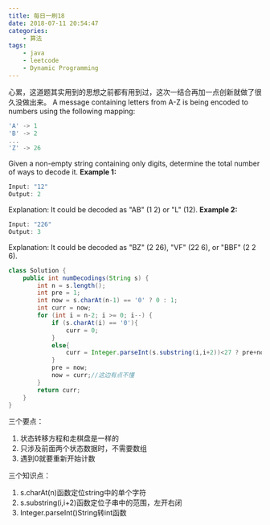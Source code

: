 ```yaml
---
title: 每日一刷18
date: 2018-07-11 20:54:47
categories: 
    - 算法
tags:
    - java
    - leetcode
    - Dynamic Programming
---
```

心累，这道题其实用到的思想之前都有用到过，这次一结合再加一点创新就做了很久没做出来。
A message containing letters from A-Z is being encoded to numbers using the following mapping:
```js
'A' -> 1
'B' -> 2
...
'Z' -> 26
```
Given a non-empty string containing only digits, determine the total number of ways to decode it.
**Example 1:**
```js
Input: "12"
Output: 2
```
Explanation: It could be decoded as "AB" (1 2) or "L" (12).
**Example 2:**
```js
Input: "226"
Output: 3
```
Explanation: It could be decoded as "BZ" (2 26), "VF" (22 6), or "BBF" (2 2 6).
```java
class Solution {
    public int numDecodings(String s) {
        int n = s.length();
        int pre = 1;
        int now = s.charAt(n-1) == '0' ? 0 : 1;
        int curr = now;
        for (int i = n-2; i >= 0; i--) {
            if (s.charAt(i) == '0'){
                curr = 0;
            }
            else{
                curr = Integer.parseInt(s.substring(i,i+2))<27 ? pre+now:now;
            }
            pre = now;
            now = curr;//这边有点不懂
        }
        return curr;
    }
}
```
三个要点：
1. 状态转移方程和走棋盘是一样的
2. 只涉及前面两个状态数据时，不需要数组
3. 遇到0就要重新开始计数

三个知识点：
1. s.charAt(n)函数定位string中的单个字符
2. s.substring(i,i+2)函数定位子串中的范围，左开右闭
3. Integer.parseInt()String转int函数
